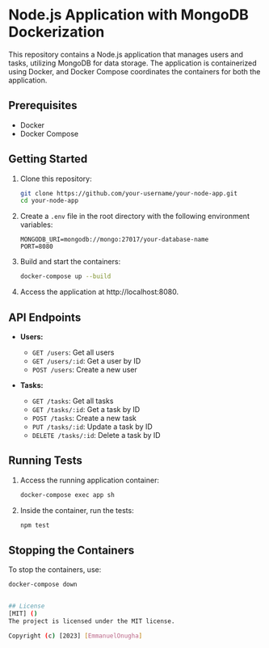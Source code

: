 # Node.js Application with MongoDB Dockerization

This repository contains a Node.js application that manages users and tasks, utilizing MongoDB for data storage. The application is containerized using Docker, and Docker Compose coordinates the containers for both the application.

## Prerequisites

- Docker
- Docker Compose

## Getting Started

1. Clone this repository:

    ```bash
    git clone https://github.com/your-username/your-node-app.git
    cd your-node-app
    ```

2. Create a `.env` file in the root directory with the following environment variables:

    ```env
    MONGODB_URI=mongodb://mongo:27017/your-database-name
    PORT=8080
    ```

3. Build and start the containers:

    ```bash
    docker-compose up --build
    ```

4. Access the application at http://localhost:8080.

## API Endpoints

- **Users:**
    - `GET /users`: Get all users
    - `GET /users/:id`: Get a user by ID
    - `POST /users`: Create a new user

- **Tasks:**
    - `GET /tasks`: Get all tasks
    - `GET /tasks/:id`: Get a task by ID
    - `POST /tasks`: Create a new task
    - `PUT /tasks/:id`: Update a task by ID
    - `DELETE /tasks/:id`: Delete a task by ID

## Running Tests

1. Access the running application container:

    ```bash
    docker-compose exec app sh
    ```

2. Inside the container, run the tests:

    ```bash
    npm test
    ```

## Stopping the Containers

To stop the containers, use:

```bash
docker-compose down


## License
[MIT] ()
The project is licensed under the MIT license.

Copyright (c) [2023] [EmmanuelOnugha]
